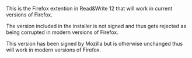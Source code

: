 This is the Firefox extention in Read&Write 12 that will work in current versions of Firefox.

The version included in the installer is not signed and thus gets rejected as being corrupted in modern versions of Firefox.

This version has been signed by Mozilla but is otherwise unchanged thus will work in modern versions of Firefox.
